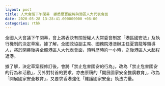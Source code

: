 ```yaml
---
layout: post
title: 人大會議下午閉幕　據悉夏寶龍將與港區人大代表會面
date: 2020-05-28 13:28:41.000000000 +08:00
categories: rthk
---
```


全國人大會議下午閉幕，會上將表決有關授權人大常委會制定「港區國安法」及執行機制的決定草案。據了解，全國政協副主席、國務院港澳辦主任夏寶龍等領導人，將於閉幕後與全體港區人大代表會面，預料歷時約一小時，之後港區人大起程返港。

據了解，決定草案經修訂後，會將「禁止危害國安的行為」，改為「禁止危害國安的行為和活動」，另外對特首的要求，亦由原稿的「開展國家安全推廣教育」，改為「開展國家安全教育」，又要求香港強化「維護國家安全」執法力量。
